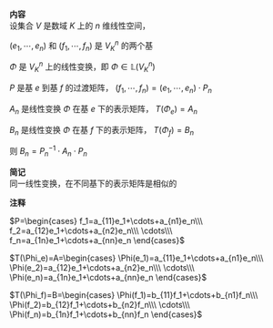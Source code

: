 **内容**  
设集合 $V$ 是数域 $K$ 上的 $n$ 维线性空间，  
  
 $(e_1,\cdots,e_n)$ 和 $(f_1,\cdots,f_n)$ 是 $V_K^n$ 的两个基  
  
 $\Phi$ 是 $V_K^n$ 上的线性变换，即 $\Phi\in\mathbb L(V_K^n)$   
  
 $P$ 是基 $e$ 到基 $f$ 的过渡矩阵， $(f_1,\cdots,f_n)=(e_1,\cdots,e_n)\cdot P_n$   
  
 $A_n$ 是线性变换 $\Phi$ 在基 $e$ 下的表示矩阵， $T(\Phi_e)=A_n$   
  
 $B_n$ 是线性变换 $\Phi$ 在基 $f$ 下的表示矩阵， $T(\Phi_f)=B_n$   
  
则 $B_n=P^{-1}_n\cdot A_n\cdot P_n$   
  
**简记**  
同一线性变换，在不同基下的表示矩阵是相似的  
  
**注释**  
  
 $P=\begin{cases}  
f_1=a_{11}e_1+\cdots+a_{n1}e_n\\\   
f_2=a_{12}e_1+\cdots+a_{n2}e_n\\\   
\cdots\\\   
f_n=a_{1n}e_1+\cdots+a_{nn}e_n  
\end{cases}$   
  
 $T(\Phi_e)=A=\begin{cases}  
\Phi(e_1)=a_{11}e_1+\cdots+a_{n1}e_n\\\   
\Phi(e_2)=a_{12}e_1+\cdots+a_{n2}e_n\\\   
\cdots\\\   
\Phi(e_n)=a_{1n}e_1+\cdots+a_{nn}e_n  
\end{cases}$   
  
 $T(\Phi_f)=B=\begin{cases}  
\Phi(f_1)=b_{11}f_1+\cdots+b_{n1}f_n\\\   
\Phi(f_2)=b_{12}f_1+\cdots+b_{n2}f_n\\\   
\cdots\\\   
\Phi(f_n)=b_{1n}f_1+\cdots+b_{nn}f_n  
\end{cases}$   
